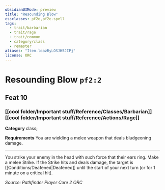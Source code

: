 ```yaml
---
obsidianUIMode: preview
title: "Resounding Blow"
cssclasses: pf2e,pf2e-spell
tags:
  - trait/barbarian
  - trait/rage
  - trait/common
  - category/class
  - remaster
aliases: "Item.loazRyLOSJH5JIPj"
license: ORC
---
```

# Resounding Blow `pf2:2`
## Feat 10
### [[cool folder/Important stuff/Reference/Classes/Barbarian]][[cool folder/Important stuff/Reference/Actions/Rage]]

**Category** class; 




**Requirements** You are wielding a melee weapon that deals bludgeoning damage.

* * *

You strike your enemy in the head with such force that their ears ring. Make a melee Strike. If the Strike hits and deals damage, the target is [[Conditions/Deafened|Deafened]] until the start of your next turn (or for 1 minute on a critical hit).

*Source: Pathfinder Player Core 2*
*ORC*